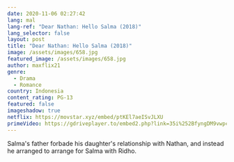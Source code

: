 ```yaml
---
date: 2020-11-06 02:27:42
lang: mal
lang-ref: "Dear Nathan: Hello Salma (2018)"
lang_selector: false
layout: post
title: "Dear Nathan: Hello Salma (2018)"
image: /assets/images/658.jpg
featured_image: /assets/images/658.jpg
author: maxflix21
genre:
  - Drama
  - Romance
country: Indonesia
content_rating: PG-13
featured: false
imageshadow: true
netflix: https://movstar.xyz/embed/ptKEl7aeISvJLXU
primeVideo: https://gdriveplayer.to/embed2.php?link=35i%252BfyngDM9vwpcUye0YgQLFidIzg5mFlMcqRN3S290gibzis1kVhbW0fhAId%252FO7RTN%252BcrV1pyu2NjaxrzYJb7512SKjQFpJkL9I6l2lRKCUUvJutkrgIDaVyGglkJTL3VJ5lqHT0wH2x13H67ZZBi7DobKoehFPQR3EgnPpr2YEWK7k3WrWjsmbE8gt2pPxg%253D
---
```

Salma's father forbade his daughter's relationship with Nathan, and instead he arranged to arrange for Salma with Ridho.
